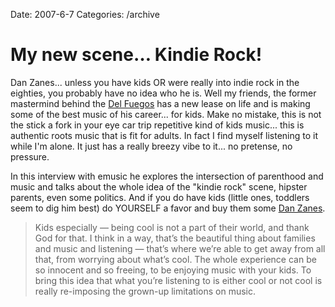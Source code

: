 Date: 2007-6-7
Categories: /archive

# My new scene… Kindie Rock!

<p>Dan Zanes... unless you have kids OR were really into indie rock in the eighties, you probably have no idea who he is.  Well my friends, the former mastermind behind the <a href="http://en.wikipedia.org/wiki/Del_Fuegos">Del Fuegos</a> has a new lease on life and is making some of the best music of his career... for kids.  Make no mistake, this is not the stick a fork in your eye car trip repetitive kind of kids music... this is authentic roots music that is fit for adults. In fact I find myself listening to it while I'm alone.  It just has a really breezy vibe to it... no pretense, no pressure. </p>
<p>
<a>In this interview with emusic</a> he explores the intersection of parenthood and music and talks about the whole idea of the "kindie rock" scene, hipster parents, even some politics.  And if you do have kids (little ones, toddlers seem to dig him best) do YOURSELF a favor and buy them some <a href="http://www.danzanes.com/">Dan Zanes</a>.</p>

<blockquote>
Kids especially — being cool is not a part of their world, and thank God for that. I think in a way, that’s the beautiful thing about families and music and listening — that’s where we’re able to get away from all that, from worrying about what’s cool. The whole experience can be so innocent and so freeing, to be enjoying music with your kids. To bring this idea that what you’re listening to is either cool or not cool is really re-imposing the grown-up limitations on music.
</blockquote>
